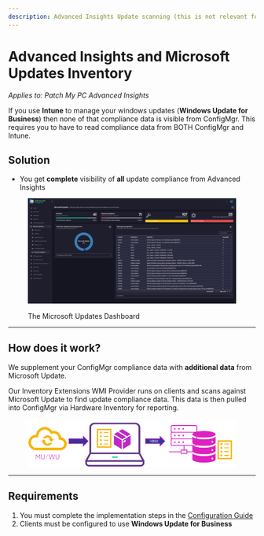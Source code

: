 ```yaml
---
description: Advanced Insights Update scanning (this is not relevant for Patch Insights)
---
```


# Advanced Insights and Microsoft Updates Inventory

_Applies to: Patch My PC Advanced Insights_

If you use **Intune** to manage your windows updates (**Windows Update for Business**) then none of that compliance data is visible from ConfigMgr. This requires you to have to read compliance data from BOTH ConfigMgr and Intune.

## Solution

* You get **complete** visibility of **all** update compliance from Advanced Insights

<figure><img src="/_images/gitbook/Microsoft%20Updates%20Page.png" alt=""><figcaption><p>The Microsoft Updates Dashboard</p></figcaption></figure>

***

## How does it work?

We supplement your ConfigMgr compliance data with **additional data** from Microsoft Update.

Our Inventory Extensions WMI Provider runs on clients and scans against Microsoft Update to find update compliance data. This data is then pulled into ConfigMgr via Hardware Inventory for reporting.

<figure><img src="/_images/gitbook/image%20%281308%29.png" alt=""><figcaption></figcaption></figure>

***

## Requirements

1. You must complete the implementation steps in the [Configuration Guide](advanced-insights-inventory-extensions/)
2. Clients must be configured to use **Windows Update for Business**
